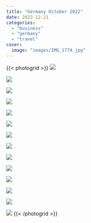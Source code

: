 ```yaml
---
title: "Germany October 2022"
date: 2022-12-21
categories:
  - "business"
  - "germany"
  - "travel"
cover:
  image: "images/IMG_1774.jpg"
---
```


{{< photogrid >}}
![](images/029E489A-E50D-45C5-AFED-DEBA560FF05C-1024x768.jpg)

![](images/67B380CC-7D9C-4335-BAF2-9ECC45CB795B-819x1024.jpg)

![](images/68678239160__CA3FD2DC-41AC-4945-A65A-1191404513FD-1024x768.jpg)

![](images/F3EE5F54-6F52-4CD1-8082-992A8AD9932B-1024x768.jpg)

![](images/IMG_1686-1024x768.jpg)

![](images/IMG_1728-768x1024.jpg)

![](images/IMG_1732-768x1024.jpg)

![](images/IMG_1736-768x1024.jpg)

![](images/IMG_1737-1024x768.jpg)

![](images/IMG_1764-1024x768.jpg)

![](images/IMG_1774-768x1024.jpg)

![](images/IMG_1777-768x1024.jpg)

![](images/IMG_1797-1024x768.jpg)

![](images/IMG_1800-768x1024.jpg)
{{< /photogrid >}}

